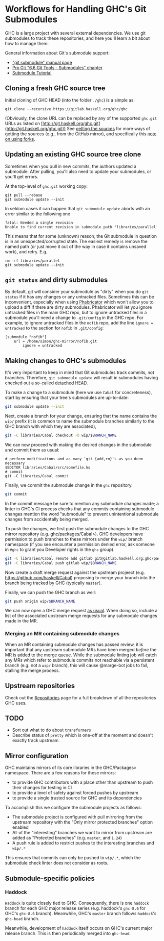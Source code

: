 # Workflows for Handling GHC's Git Submodules

GHC is a large project with several external dependencies. We use git submodules to track these repositories, and here you'll learn a bit about how to manage them.

General information about Git's submodule support:

- ["git submodule" manual page](http://git-scm.com/docs/git-submodule)
- [Pro Git "6.6 Git Tools - Submodules" chapter](http://git-scm.com/book/en/Git-Tools-Submodules)
- [Submodule Tutorial](http://www.vogella.com/tutorials/Git/article.html#submodules)


## Cloning a fresh GHC source tree

Initial cloning of GHC HEAD (into the folder `./ghc`) is a simple as:

```
git clone --recursive https://gitlab.haskell.org/ghc/ghc
```

(Obviously, the clone URL can be replaced by any of the supported `ghc.git` URLs as listed on [http://git.haskell.org/ghc.git](http://git.haskell.org/ghc.git))
See [getting the sources](building/getting-the-sources) for more ways of getting the sources (e.g., from the GitHub mirror), and specifically this [note on using forks](building/getting-the-sources#using-a-fork-of-ghc).

## Updating an existing GHC source tree clone

Sometimes when you pull in new commits, the authors updated a submodule. After pulling, you'll also need to update your submodules, or you'll get errors.

At the top-level of `ghc.git` working copy:

```
git pull --rebase
git submodule update --init
```

In seldom cases it can happen that `git submodule update` aborts with an error similar to the following one

```wiki
fatal: Needed a single revision
Unable to find current revision in submodule path 'libraries/parallel'
```

This means that for some (unknown) reason, the Git submodule in question is in an unexpected/corrupted state. The easiest remedy is remove the named path (or just move it out of the way in case it contains unsaved work), and retry. E.g.

```wiki
rm -rf libraries/parallel
git submodule update --init
```

## `git status` and dirty submodules

By default, git will consider your submodule as "dirty" when you do `git status` if it has any changes or any untracked files.  Sometimes this can be inconvenient, especially when using [Phabricator](phabricator) which won't allow you to upload a diff if there are dirty submodules.  Phabricator will let you ignore untracked files in the main GHC repo, but to ignore untracked files in a submodule you'll need a change to `.git/config` in the GHC repo.  For example, to ignore untracked files in the `nofib` repo, add the line `ignore = untracked` to the section for `nofib` in `.git/config`:

```wiki
[submodule "nofib"]
	url = /home/simon/ghc-mirror/nofib.git
        ignore = untracked
```


## Making changes to GHC's submodules

It's very important to keep in mind that Git submodules track commits, not branches. Therefore, `git submodule update` will result in submodules having checked out a so-called [detached HEAD](http://alblue.bandlem.com/2011/08/git-tip-of-week-detached-heads.html).

To make a change to a submodule (here we use `Cabal` for concreteness), start by ensuring that your tree's submodules are up-to-date:
```bash
git submodule update --init
```
Next, create a branch  for your change, ensuring that the name contains the `wip/` prefix (it is common to name the submodule branches similarly to the GHC branch with which they are associated),
```bash
git -C libraries/Cabal checkout -b wip/$BRANCH_NAME
```
We can now proceed with making the desired changes in the submodule and commit them as usual:
```
# perform modifications and as many `git {add,rm}`s as you deem necessary
$EDITOR libraries/Cabal/src/somefile.hs
# commit
git -C libraries/Cabal commit
```
Finally, we commit the submodule change in the `ghc` repository.
```bash
git commit
```
In the commit message be sure to mention any submodule changes made; a linter in GHC's CI process checks that any commits containing submodule changes mention the word "submodule" to prevent unintentional submodule changes from accidentally being merged.

To push the changes, we first push the submodule changes to the GHC mirror repository (e.g. ghc/packages/Cabal>). GHC developers have permission to push branches to these mirrors under the `wip/` branch namespace (if you see encounter a permission denied error, ask someone in `#ghc` to grant you Developer rights in the `ghc` group).
```bash
git -C libraries/Cabal remote add gitlab git@gitlab.haskell.org:ghc/packages/Cabal
git -C libraries/Cabal push gitlab wip/$BRANCH_NAME
```
Now create a draft merge request against the upstream projeect (e.g. <https://github.com/haskell/Cabal>) proposing to merge your branch into the branch being tracked by GHC (typically `master`).

Finally, we can push the GHC branch as well:
```bash
git push origin wip/$BRANCH_NAME
```
We can now open a GHC merge request [as usual](https://gitlab.haskell.org/ghc/ghc/-/wikis/Contributing-a-Patch#merge-request-workflow). When doing so, include a list of the associated upstream merge requests for any submodule changes made in the MR.

### Merging an MR containing submodule changes

When an MR containing submodule changes has passed review, it is important that any upstream submodule MRs have been merged *before* the MR is added to the merge queue. While the submodule linting job will catch any MRs which refer to submodule commits not reachable via a persistent branch (e.g. not a `wip/` branch), this will cause @marge-bot jobs to fail, stalling the merge process.


## Upstream repositories

Check out the [Repositories](repositories) page for a full breakdown of all the repositories GHC uses.


## TODO

- Sort out what to do about `transformers`
- Describe status of `pretty` which is one-off at the moment and doesn't exactly track upstream.


## Mirror configuration

GHC maintains mirrors of its core libraries in the GHC/Packages> namespace. There are a few reasons for these mirrors:

 * to provide GHC contributors with a place other than upstream to push their changes for testing in CI
 * to provide a level of safety against forced pushes by upstream
 * to provide a single trusted source for GHC and its dependencies

To accomplish this we configure the submodule projects as follows:

 * The submodule project is configured with pull mirroring from the upstream repository with the "Only mirror protected branches" option enabled
 * All of the "interesting" branches we want to mirror from upstream are added as "Protected branches" (e.g. `master`, and `1.24`)
 * A push rule is added to restrict pushes to the interesting branches and `wip/.*`

This ensures that commits can only be pushed to `wip/.*`, which the submodule check linter does not consider as roots.


## Submodule-specific policies

### Haddock

`Haddock` is quite closely tied to GHC. Consequently, there is one `haddock` branch for each GHC major release series (e.g. haddock's `ghc-8.6` for GHC's `ghc-8.6` branch). Meanwhile, GHC's `master` branch follows `haddock`'s `ghc-head` branch.

Meanwhile, development of `haddock` itself occurs on GHC's current major release branch. This is then periodically merged into `ghc-head`. 